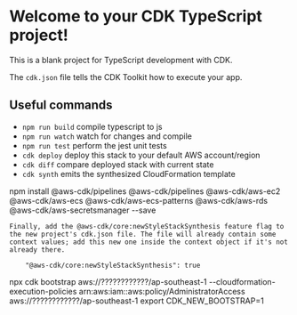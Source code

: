 # Welcome to your CDK TypeScript project!

This is a blank project for TypeScript development with CDK.

The `cdk.json` file tells the CDK Toolkit how to execute your app.

## Useful commands

 * `npm run build`   compile typescript to js
 * `npm run watch`   watch for changes and compile
 * `npm run test`    perform the jest unit tests
 * `cdk deploy`      deploy this stack to your default AWS account/region
 * `cdk diff`        compare deployed stack with current state
 * `cdk synth`       emits the synthesized CloudFormation template



npm install @aws-cdk/pipelines @aws-cdk/pipelines @aws-cdk/aws-ec2 @aws-cdk/aws-ecs @aws-cdk/aws-ecs-patterns @aws-cdk/aws-rds @aws-cdk/aws-secretsmanager --save

```
Finally, add the @aws-cdk/core:newStyleStackSynthesis feature flag to the new project's cdk.json file. The file will already contain some context values; add this new one inside the context object if it's not already there.

    "@aws-cdk/core:newStyleStackSynthesis": true
```


npx cdk bootstrap aws://????????????/ap-southeast-1 --cloudformation-execution-policies arn:aws:iam::aws:policy/AdministratorAccess aws://????????????/ap-southeast-1 
export CDK_NEW_BOOTSTRAP=1

